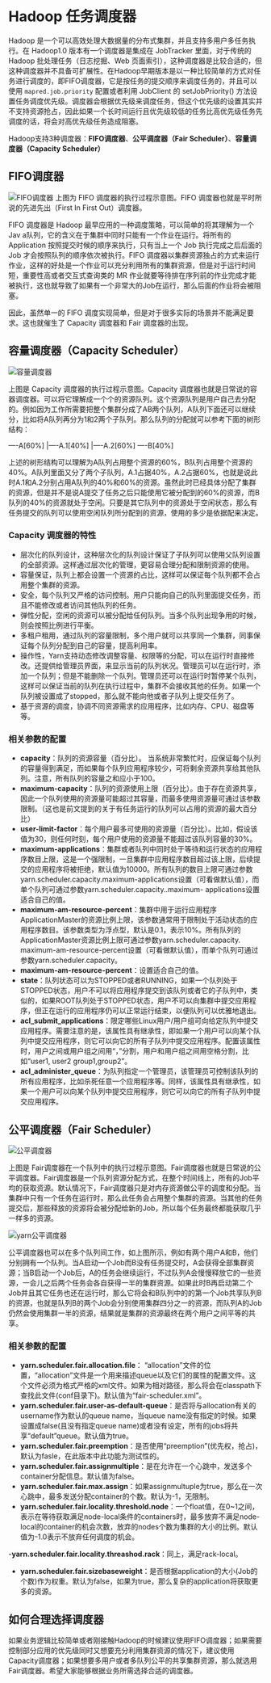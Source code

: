 # Hadoop 任务调度器

Hadoop 是一个可以高效处理大数据量的分布式集群，并且支持多用户多任务执行。在 Hadoop1.0 版本有一个调度器是集成在 JobTracker 里面，对于传统的 Hadoop 批处理任务（日志挖掘、Web 页面索引），这种调度器是比较合适的，但这种调度器并不具备可扩展性。在Hadoop早期版本是以一种比较简单的方式对任务进行调度的，即FIFO调度器，它是按任务的提交顺序来调度任务的，并且可以使用 `mapred.job.priority` 配置或者利用 JobClient 的 setJobPriority() 方法设置任务调度优先级。调度器会根据优先级来调度任务，但这个优先级的设置其实并不支持资源抢占，因此如果一个长时间运行且优先级较低的任务比高优先级任务先调度的话，将会对高优先级任务造成阻塞。

Hadoop支持3种调度器：**FIFO调度器**、**公平调度器（Fair Scheduler）**、**容量调度器（Capacity Scheduler）**

## FIFO调度器

![FIFO调度器](https://kingcall.oss-cn-hangzhou.aliyuncs.com/blog/img/file_1570094529000_20191003172209585807.png)
上图为 FIFO 调度器的执行过程示意图。FIFO 调度器也就是平时所说的先进先出（First In First Out）调度器。

FIFO 调度器是 Hadoop 最早应用的一种调度策略，可以简单的将其理解为一个 Jav a队列，它的含义在于集群中同时只能有一个作业在运行。将所有的 Application 按照提交时候的顺序来执行，只有当上一个 Job 执行完成之后后面的 Job 才会按照队列的顺序依次被执行。FIFO 调度器以集群资源独占的方式来运行作业，这样的好处是一个作业可以充分利用所有的集群资源，但是对于运行时间短，重要性高或者交互式查询类的 MR 作业就要等待排在序列前的作业完成才能被执行，这也就导致了如果有一个非常大的Job在运行，那么后面的作业将会被阻塞。

因此，虽然单一的 FIFO 调度实现简单，但是对于很多实际的场景并不能满足要求。这也就催生了 Capacity 调度器和 Fair 调度器的出现。

## 容量调度器（Capacity Scheduler）

![容量调度器](https://kingcall.oss-cn-hangzhou.aliyuncs.com/blog/img/file_1570094626000_20191003172346054925.png)

上图是 Capacity 调度器的执行过程示意图。Capacity 调度器也就是日常说的容器调度器。可以将它理解成一个个的资源队列。这个资源队列是用户自己去分配的。例如因为工作所需要把整个集群分成了AB两个队列，A队列下面还可以继续分，比如将A队列再分为1和2两个子队列。那么队列的分配就可以参考下面的树形结构：

—-A[60%]
|—-A.1[40%]
|—-A.2[60%]
—-B[40%]

上述的树形结构可以理解为A队列占用整个资源的60%，B队列占用整个资源的40%。A队列里面又分了两个子队列，A.1占据40%，A.2占据60%，也就是说此时A.1和A.2分别占用A队列的40%和60%的资源。虽然此时已经具体分配了集群的资源，但是并不是说A提交了任务之后只能使用它被分配到的60%的资源，而B队列的40%的资源就处于空闲。只要是其它队列中的资源处于空闲状态，那么有任务提交的队列可以使用空闲队列所分配到的资源，使用的多少是依据配来决定。

### Capacity 调度器的特性

- 层次化的队列设计，这种层次化的队列设计保证了子队列可以使用父队列设置的全部资源。这样通过层次化的管理，更容易合理分配和限制资源的使用。
- 容量保证，队列上都会设置一个资源的占比，这样可以保证每个队列都不会占用整个集群的资源。
- 安全，每个队列又严格的访问控制。用户只能向自己的队列里面提交任务，而且不能修改或者访问其他队列的任务。
- 弹性分配，空闲的资源可以被分配给任何队列。当多个队列出现争用的时候，则会按照比例进行平衡。
- 多租户租用，通过队列的容量限制，多个用户就可以共享同一个集群，同事保证每个队列分配到自己的容量，提高利用率。
- 操作性，Yarn支持动态修改调整容量、权限等的分配，可以在运行时直接修改。还提供给管理员界面，来显示当前的队列状况。管理员可以在运行时，添加一个队列；但是不能删除一个队列。管理员还可以在运行时暂停某个队列，这样可以保证当前的队列在执行过程中，集群不会接收其他的任务。如果一个队列被设置成了stopped，那么就不能向他或者子队列上提交任务了。
- 基于资源的调度，协调不同资源需求的应用程序，比如内存、CPU、磁盘等等。

### 相关参数的配置

- **capacity**：队列的资源容量（百分比）。 当系统非常繁忙时，应保证每个队列的容量得到满足，而如果每个队列应用程序较少，可将剩余资源共享给其他队列。注意，所有队列的容量之和应小于100。
- **maximum-capacity**：队列的资源使用上限（百分比）。由于存在资源共享，因此一个队列使用的资源量可能超过其容量，而最多使用资源量可通过该参数限制。（这也是前文提到的关于有任务运行的队列可以占用的资源的最大百分比）
- **user-limit-factor**：每个用户最多可使用的资源量（百分比）。比如，假设该值为30，则任何时刻，每个用户使用的资源量不能超过该队列容量的30%。
- **maximum-applications**：集群或者队列中同时处于等待和运行状态的应用程序数目上限，这是一个强限制，一旦集群中应用程序数目超过该上限，后续提交的应用程序将被拒绝，默认值为10000。所有队列的数目上限可通过参数yarn.scheduler.capacity.maximum-applications设置（可看做默认值），而单个队列可通过参数yarn.scheduler.capacity..maximum- applications设置适合自己的值。
- **maximum-am-resource-percent**：集群中用于运行应用程序ApplicationMaster的资源比例上限，该参数通常用于限制处于活动状态的应用程序数目。该参数类型为浮点型，默认是0.1，表示10%。所有队列的ApplicationMaster资源比例上限可通过参数yarn.scheduler.capacity. maximum-am-resource-percent设置（可看做默认值），而单个队列可通过参数yarn.scheduler.capacity。
- **maximum-am-resource-percent**：设置适合自己的值。
- **state**：队列状态可以为STOPPED或者RUNNING，如果一个队列处于STOPPED状态，用户不可以将应用程序提交到该队列或者它的子队列中，类似的，如果ROOT队列处于STOPPED状态，用户不可以向集群中提交应用程序，但正在运行的应用程序仍可以正常运行结束，以便队列可以优雅地退出。
- **acl_submit_applications**：限定哪些Linux用户/用户组可向给定队列中提交应用程序。需要注意的是，该属性具有继承性，即如果一个用户可以向某个队列中提交应用程序，则它可以向它的所有子队列中提交应用程序。配置该属性时，用户之间或用户组之间用“，”分割，用户和用户组之间用空格分割，比如“user1, user2 group1,group2”。
- **acl_administer_queue**：为队列指定一个管理员，该管理员可控制该队列的所有应用程序，比如杀死任意一个应用程序等。同样，该属性具有继承性，如果一个用户可以向某个队列中提交应用程序，则它可以向它的所有子队列中提交应用程序。

## 公平调度器（Fair Scheduler）

![公平调度器](https://kingcall.oss-cn-hangzhou.aliyuncs.com/blog/img/file_1570094953000_20191003172913210643.png)

上图是 Fair调度器在一个队列中的执行过程示意图。Fair调度器也就是日常说的公平调度器。Fair调度器是一个队列资源分配方式，在整个时间线上，所有的Job平均的获取资源。默认情况下，Fair调度器只是对内存资源做公平的调度和分配。当集群中只有一个任务在运行时，那么此任务会占用整个集群的资源。当其他的任务提交后，那些释放的资源将会被分配给新的Job，所以每个任务最终都能获取几乎一样多的资源。

![yarn公平调度器](https://kingcall.oss-cn-hangzhou.aliyuncs.com/blog/img/file_1570094996000_20191003172956680897.png)

公平调度器也可以在多个队列间工作，如上图所示，例如有两个用户A和B，他们分别拥有一个队列。当A启动一个Job而B没有任务提交时，A会获得全部集群资源；当B启动一个Job后，A的任务会继续运行，不过队列A会慢慢释放它的一些资源，一会儿之后两个任务会各自获得一半的集群资源。如果此时B再启动第二个Job并且其它任务也还在运行时，那么它将会和B队列中的的第一个Job共享队列B的资源，也就是队列B的两个Job会分别使用集群四分之一的资源，而队列A的Job仍然会使用集群一半的资源，结果就是集群的资源最终在两个用户之间平等的共享。

### 相关参数的配置

- **yarn.scheduler.fair.allocation.file**： “allocation”文件的位置，“allocation”文件是一个用来描述queue以及它们的属性的配置文件。这个文件必须为格式严格的xml文件。如果为相对路径，那么将会在classpath下查找此文件(conf目录下)。默认值为“fair-scheduler.xml”。
- **yarn.scheduler.fair.user-as-default-queue**：是否将与allocation有关的username作为默认的queue name，当queue name没有指定的时候。如果设置成false(且没有指定queue name)或者没有设定，所有的jobs将共享“default”queue。默认值为true。
- **yarn.scheduler.fair.preemption**：是否使用“preemption”(优先权，抢占)，默认为fasle，在此版本中此功能为测试性的。
- **yarn.scheduler.fair.assignmultiple**：是在允许在一个心跳中，发送多个container分配信息。默认值为false。
- **yarn.scheduler.fair.max.assign**：如果assignmultuple为true，那么在一次心跳中，最多发送分配container的个数。默认为-1，无限制。
- **yarn.scheduler.fair.locality.threshold.node**：一个float值，在0~1之间，表示在等待获取满足node-local条件的containers时，最多放弃不满足node-local的container的机会次数，放弃的nodes个数为集群的大小的比例。默认值为-1.0表示不放弃任何调度的机会。

-**yarn.scheduler.fair.locality.threashod.rack**：同上，满足rack-local。

- **yarn.scheduler.fair.sizebaseweight**：是否根据application的大小(Job的个数)作为权重。默认为false，如果为true，那么复杂的application将获取更多的资源。

## 如何合理选择调度器

如果业务逻辑比较简单或者刚接触Hadoop的时候建议使用FIFO调度器；如果需要控制部分应用的优先级同时又想要充分利用集群资源的情况下，建议使用Capacity调度器；如果想要多用户或者多队列公平的共享集群资源，那么就选用Fair调度器。希望大家能够根据业务所需选择合适的调度器。